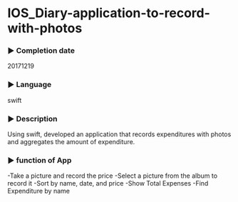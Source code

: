 # IOS_Diary-application-to-record-with-photos

### ▶ Completion date
20171219

### ▶ Language
swift

### ▶ Description
Using swift, developed an application that records expenditures with photos and aggregates the amount of expenditure.

### ▶ function of App
-Take a picture and record the price
-Select a picture from the album to record it
-Sort by name, date, and price
-Show Total Expenses
-Find Expenditure by name



